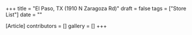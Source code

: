 +++
title = "El Paso, TX (1910 N Zaragoza Rd)"
draft = false
tags = ["Store List"]
date = ""

[Article]
contributors = []
gallery = []
+++